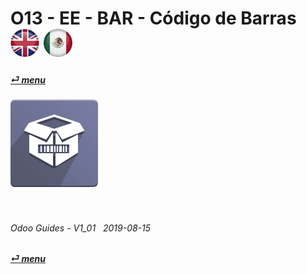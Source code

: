 # O13 - EE - BAR - Código de Barras &nbsp;&nbsp;&nbsp;&nbsp; [![en-uk](/doc/img/flg/en-uk-flg-btn-sml.png)](/en-uk/o13/ee/bar/en-uk-o13-ee-bar-guides.md) [ ![es-mx](/doc/img/flg/es-mx-flg-btn-sml.png)](/es-mx/o13/ee/bar/es-mx-o13-ee-bar-guides.md)
#### [_&#x23CE; menu_](/en-uk/o13/ee/en-uk-o13-ee-guides-menu.md "Regresar al menú de EE")  
### ![bar](/doc/img/app/big/bar.png)
[ⱽ¹²³⁴⁵⁶⁷⁸⁹⁰⁻]: # (ⱽ¹²³⁴⁵⁶⁷⁸⁹⁰⁻)

<br>

###### Odoo Guides - V1_01 &nbsp; 2019-08-15  
**[_&#x23CE; menu_](/en-uk/o13/ee/en-uk-o13-ee-guides-menu.md)**  
